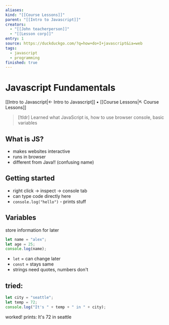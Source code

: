 ```yaml
---
aliases:
kind: "[[Course Lessons]]"
parent: "[[Intro to Javascript]]"
creators:
  - "[[John teacherperson]]"
  - "[[Lesson corp]]"
entry: 1
source: https://duckduckgo.com/?q=how+do+I+javascript&ia=web
tags:
  - javascript
  - programming
finished: true
---
```

# Javascript Fundamentals
[[Intro to Javascript|← Intro to Javascript]] • [[Course Lessons|↖ Course Lessons]]

> [!tldr]
>  Learned what JavaScript is, how to use browser console, basic variables
>

## What is JS?

- makes websites interactive
- runs in browser
- different from Java!! (confusing name)

## Getting started

- right click → inspect → console tab
- can type code directly here
- `console.log("hello")` - prints stuff

## Variables

store information for later

```js
let name = "alex";
let age = 25;
console.log(name);
```

- `let` = can change later
- `const` = stays same
- strings need quotes, numbers don't

## tried:

```js
let city = "seattle";
let temp = 72;
console.log("It's " + temp + " in " + city);
```

worked! prints: It's 72 in seattle
